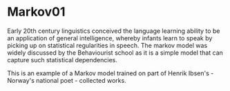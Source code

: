 # Markov01

Early 20th century linguistics conceived the language learning ability to be an application of general intelligence, whereby infants learn to speak by picking up on statistical regularities in speech. The markov model was widely discussed by the Behaviourist school as it is a simple model that can capture such statistical dependencies.

This is an example of a Markov model trained on part of Henrik Ibsen's - Norway's national poet - collected works.
